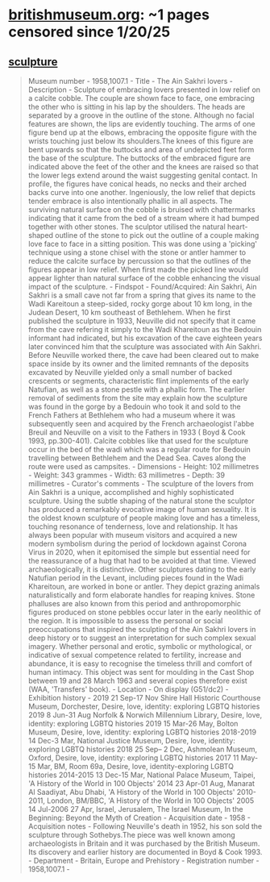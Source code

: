 



# [britishmuseum.org](britishmuseum.org): ~1 pages censored since 1/20/25

## [sculpture](https://www.britishmuseum.org/collection/object/H_1958-1007-1)


> Museum number - 1958,1007.1 - Title - The Ain Sakhri lovers - Description - Sculpture of embracing lovers presented in low relief on a calcite cobble. The couple are shown face to face, one embracing the other who is sitting in his lap by the shoulders. The heads are separated by a groove in the outline of the stone. Although no facial features are shown, the lips are evidently touching. The arms of one figure bend up at the elbows, embracing the opposite figure with the wrists touching just below its shoulders.The knees of this figure are bent upwards so that the buttocks and area of undepicted feet form the base of the sculpture. The buttocks of the embraced figure are indicated above the feet of the other and the knees are raised so that the lower legs extend around the waist suggesting genital contact. In profile, the figures have conical heads, no necks and their arched backs curve into one another. Ingeniously, the low relief that depicts tender embrace is also intentionally phallic in all aspects. The surviving natural surface on the cobble is bruised with chattermarks indicating that it came from the bed of a stream where it had bumped together with other stones. The sculptor utilised the natural heart-shaped outline of the stone to pick out the outline of a couple making love face to face in a sitting position. This was done using a 'picking' technique using a stone chisel with the stone or antler hammer to reduce the calcite surface by percussion so that the outlines of the figures appear in low relief. When first made the picked line would appear lighter than natural surface of the cobble enhancing the visual impact of the sculpture. - Findspot - Found/Acquired: Ain Sakhri, Ain Sakhri is a small cave not far from a spring that gives its name to the Wadi Kareitoun a steep-sided, rocky gorge about 10 km long, in the Judean Desert, 10 km southeast of Bethlehem. When he first published the sculpture in 1933, Neuville did not specify that it came from the cave refering it simply to the Wadi Khareitoun as the Bedouin informant had indicated, but his excavation of the cave eighteen years later convinced him that the sculpture was associated with Ain Sakhri. Before Neuville worked there, the cave had been cleared out to make space inside by its owner and the limited remnants of the deposits excavated by Neuville yielded only a small number of backed crescents or segments, characteristic flint implements of the early Natufian, as well as a stone pestle with a phallic form. The earlier removal of sediments from the site may explain how the sculpture was found in the gorge by a Bedouin who took it and sold to the French Fathers at Bethlehem who had a museum where it was subsequently seen and acquired by the French archaeologist l'abbe Breuil and Neuville on a visit to the Fathers in 1933 ( Boyd & Cook 1993, pp.300-401). Calcite cobbles like that used for the sculpture occur in the bed of the wadi which was a regular route for Bedouin travelling between Bethlehem and the Dead Sea. Caves along the route were used as campsites. - Dimensions - Height: 102 millimetres - Weight: 343 grammes - Width: 63 millimetres - Depth: 39 millimetres - Curator's comments - The sculpture of the lovers from Ain Sakhri is a unique, accomplished and highly sophisticated sculpture. Using the subtle shaping of the natural stone the sculptor has produced a remarkably evocative image of human sexuality. It is the oldest known sculpture of people making love and has a timeless, touching resonance of tenderness, love and relationship. It has always been popular with museum visitors and acquired a new modern symbolism during the period of lockdown against Corona Virus in 2020, when it epitomised the simple but essential need for the reassurance of a hug that had to be avoided at that time. Viewed archaeologically, it is distinctive. Other sculptures dating to the early Natufian period in the Levant, including pieces found in the Wadi Khareitoun, are worked in bone or antler. They depict grazing animals naturalistically and form elaborate handles for reaping knives. Stone phalluses are also known from this period and anthropomorphic figures produced on stone pebbles occur later in the early neolithic of the region. It is impossible to assess the personal or social preoccupations that inspired the sculpting of the Ain Sakhri lovers in deep history or to suggest an interpretation for such complex sexual imagery. Whether personal and erotic, symbolic or mythological, or indicative of sexual competence related to fertility, increase and abundance, it is easy to recognise the timeless thrill and comfort of human intimacy. This object was sent for moulding in the Cast Shop between 19 and 28 March 1963 and several copies therefore exist (WAA, 'Transfers' book). - Location - On display (G51/dc2) - Exhibition history - 2019 21 Sep-17 Nov Shire Hall Historic Courthouse Museum, Dorchester, Desire, love, identity: exploring LGBTQ histories 2019 8 Jun-31 Aug Norfolk & Norwich Millennium Library, Desire, love, identity: exploring LGBTQ histories 2019 15 Mar-26 May, Bolton Museum, Desire, love, identity: exploring LGBTQ histories 2018-2019 14 Dec-3 Mar, National Justice Museum, Desire, love, identity: exploring LGBTQ histories 2018 25 Sep– 2 Dec, Ashmolean Museum, Oxford, Desire, love, identity: exploring LGBTQ histories 2017 11 May-15 Mar, BM, Room 69a, Desire, love, identity-exploring LGBTQ histories 2014-2015 13 Dec-15 Mar, National Palace Museum, Taipei, 'A History of the World in 100 Objects' 2014 23 Apr-01 Aug, Manarat Al Saadiyat, Abu Dhabi, 'A History of the World in 100 Objects' 2010-2011, London, BM/BBC, 'A History of the World in 100 Objects' 2005 14 Jul-2006 27 Apr, Israel, Jerusalem, The Israel Museum, In the Beginning: Beyond the Myth of Creation - Acquisition date - 1958 - Acquisition notes - Following Neuville's death in 1952, his son sold the sculpture through Sothebys.The piece was well known among archaeologists in Britain and it was purchased by the British Museum. Its discovery and earlier history are documented in Boyd & Cook 1993. - Department - Britain, Europe and Prehistory - Registration number - 1958,1007.1 -